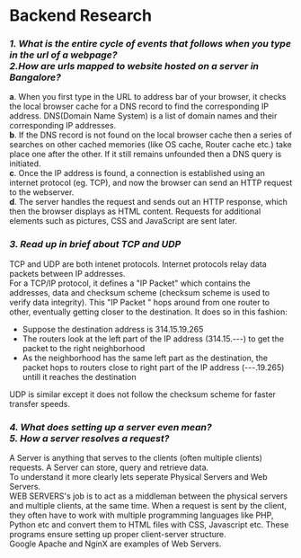 # Backend Research

### *1. What is the entire cycle of events that follows when you type in the url of a webpage? <br/> 2.How are urls mapped to website hosted on a server in Bangalore?*


__a__.  When you first type in the URL to address bar of your browser, it  checks the local browser cache for a DNS record to find the corresponding IP address.
DNS(Domain Name System) is a list of domain names and their corresponding IP addresses. <br /> 
__b__.  If the DNS record is not found on the local browser cache 
then a series of searches on other cached memories (like OS cache, Router cache etc.) take place one after the other. If it still remains unfounded then a DNS query is initiated.<br /> 
__c__.  Once the IP address is found, a connection is established using an internet protocol (eg. TCP), and now the browser can send an HTTP request to the webserver.<br />
__d__.  The server handles the
request and sends out an HTTP response, which then the browser displays as HTML content. Requests for additional elements such as pictures, CSS and JavaScript
are sent later.<br/>

### *3. Read up in brief about TCP and UDP*
TCP and UDP are both intenet protocols. Internet protocols relay data packets between IP addresses. <br />
For a TCP/IP protocol, it defines a "IP Packet" which contains the addresses, data and checksum scheme (checksum scheme is used to verify data integrity). This "IP Packet " hops around from one router to other, eventually getting closer to the destination. It does so in this fashion:<br />
- Suppose the destination address is 314.15.19.265<br />
- The routers look at the left part of the IP address (314.15.---) to get the packet to the right neighborhood<br />
- As the neighborhood has the same left part as the destination, the packet hops to routers close to right part of the IP 
address (---.19.265) untill it reaches the destination<br />

UDP is similar except it does not follow the checksum scheme for faster transfer speeds.

### *4. What does setting up a server even mean?* <br /> *5. How a server resolves a request?*
A Server is anything that serves to the clients (often multiple clients) requests. A Server can store, query and retrieve data. <br />
To understand it more clearly lets seperate Physical Servers and Web Servers. <br />
WEB SERVERS's job is to act as a middleman between the physical servers and multiple clients, at the same time. When a request is sent by the client, they often have to work with multiple programming languages like PHP, Python etc and convert them to HTML files with CSS, Javascript etc. These programs ensure setting up proper client-server structure.<br />
Google Apache and NginX are examples of Web Servers.<br />
